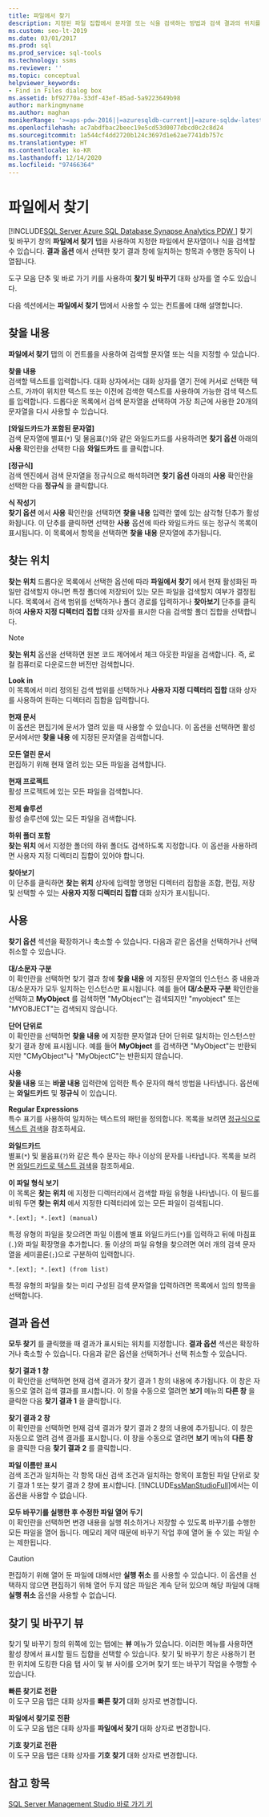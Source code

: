 ```yaml
---
title: 파일에서 찾기
description: 지정된 파일 집합에서 문자열 또는 식을 검색하는 방법과 검색 결과의 위치를 지정하는 방법을 알아봅니다.
ms.custom: seo-lt-2019
ms.date: 03/01/2017
ms.prod: sql
ms.prod_service: sql-tools
ms.technology: ssms
ms.reviewer: ''
ms.topic: conceptual
helpviewer_keywords:
- Find in Files dialog box
ms.assetid: bf92770a-33df-43ef-85ad-5a9223649b98
author: markingmyname
ms.author: maghan
monikerRange: '>=aps-pdw-2016||=azuresqldb-current||=azure-sqldw-latest||>=sql-server-2016||>=sql-server-linux-2017||=azuresqldb-mi-current'
ms.openlocfilehash: ac7abdfbac2beec19e5cd53d0077dbcd0c2c8d24
ms.sourcegitcommit: 1a544cf4dd2720b124c3697d1e62ae7741db757c
ms.translationtype: HT
ms.contentlocale: ko-KR
ms.lasthandoff: 12/14/2020
ms.locfileid: "97466364"
---
```

# <a name="find-in-files"></a>파일에서 찾기
[!INCLUDE[SQL Server Azure SQL Database Synapse Analytics PDW ](../../includes/applies-to-version/sql-asdb-asdbmi-asa-pdw.md)]
   찾기 및 바꾸기 창의 **파일에서 찾기** 탭을 사용하여 지정한 파일에서 문자열이나 식을 검색할 수 있습니다. **결과 옵션** 에서 선택한 찾기 결과 창에 일치하는 항목과 수행한 동작이 나열됩니다.  
  
 도구 모음 단추 및 바로 가기 키를 사용하여 **찾기 및 바꾸기** 대화 상자를 열 수도 있습니다.  
  
 다음 섹션에서는 **파일에서 찾기** 탭에서 사용할 수 있는 컨트롤에 대해 설명합니다.  
  
## <a name="find-what"></a>찾을 내용  
 **파일에서 찾기** 탭의 이 컨트롤을 사용하여 검색할 문자열 또는 식을 지정할 수 있습니다.  
  
 **찾을 내용**  
 검색할 텍스트를 입력합니다. 대화 상자에서는 대화 상자를 열기 전에 커서로 선택한 텍스트, 가까이 위치한 텍스트 또는 이전에 검색한 텍스트를 사용하여 가능한 검색 텍스트를 입력합니다. 드롭다운 목록에서 검색 문자열을 선택하여 가장 최근에 사용한 20개의 문자열을 다시 사용할 수 있습니다.  
  
 **[와일드카드가 포함된 문자열]**  
 검색 문자열에 별표(`*`) 및 물음표(`?`)와 같은 와일드카드를 사용하려면 **찾기 옵션** 아래의 **사용** 확인란을 선택한 다음 **와일드카드** 를 클릭합니다.  
  
 **[정규식]**  
 검색 엔진에서 검색 문자열을 정규식으로 해석하려면 **찾기 옵션** 아래의 **사용** 확인란을 선택한 다음 **정규식** 을 클릭합니다.  
  
 **식 작성기**  
 **찾기 옵션** 에서 **사용** 확인란을 선택하면 **찾을 내용** 입력란 옆에 있는 삼각형 단추가 활성화됩니다. 이 단추를 클릭하면 선택한 **사용** 옵션에 따라 와일드카드 또는 정규식 목록이 표시됩니다. 이 목록에서 항목을 선택하면 **찾을 내용** 문자열에 추가됩니다.  
  
## <a name="look-in"></a>찾는 위치  
 **찾는 위치** 드롭다운 목록에서 선택한 옵션에 따라 **파일에서 찾기** 에서 현재 활성화된 파일만 검색할지 아니면 특정 폴더에 저장되어 있는 모든 파일을 검색할지 여부가 결정됩니다. 목록에서 검색 범위를 선택하거나 폴더 경로를 입력하거나 **찾아보기** 단추를 클릭하여 **사용자 지정 디렉터리 집합** 대화 상자를 표시한 다음 검색할 폴더 집합을 선택합니다.  
  
> [!NOTE]  
>  **찾는 위치** 옵션을 선택하면 원본 코드 제어에서 체크 아웃한 파일을 검색합니다. 즉, 로컬 컴퓨터로 다운로드한 버전만 검색합니다.  
  
 **Look in**  
 이 목록에서 미리 정의된 검색 범위를 선택하거나 **사용자 지정 디렉터리 집합** 대화 상자를 사용하여 원하는 디렉터리 집합을 입력합니다.  
  
 **현재 문서**  
 이 옵션은 편집기에 문서가 열려 있을 때 사용할 수 있습니다. 이 옵션을 선택하면 활성 문서에서만 **찾을 내용** 에 지정된 문자열을 검색합니다.  
  
 **모든 열린 문서**  
 편집하기 위해 현재 열려 있는 모든 파일을 검색합니다.  
  
 **현재 프로젝트**  
 활성 프로젝트에 있는 모든 파일을 검색합니다.  
  
 **전체 솔루션**  
 활성 솔루션에 있는 모든 파일을 검색합니다.  
  
 **하위 폴더 포함**  
 **찾는 위치** 에서 지정한 폴더의 하위 폴더도 검색하도록 지정합니다. 이 옵션을 사용하려면 사용자 지정 디렉터리 집합이 있어야 합니다.  
  
 **찾아보기**  
 이 단추를 클릭하면 **찾는 위치** 상자에 입력할 명명된 디렉터리 집합을 조합, 편집, 저장 및 선택할 수 있는 **사용자 지정 디렉터리 집합** 대화 상자가 표시됩니다.  
  
## <a name="find-options"></a>사용  
 **찾기 옵션** 섹션을 확장하거나 축소할 수 있습니다. 다음과 같은 옵션을 선택하거나 선택 취소할 수 있습니다.  
  
 **대/소문자 구분**  
 이 확인란을 선택하면 찾기 결과 창에 **찾을 내용** 에 지정된 문자열의 인스턴스 중 내용과 대/소문자가 모두 일치하는 인스턴스만 표시됩니다. 예를 들어 **대/소문자 구분** 확인란을 선택하고 **MyObject** 를 검색하면 "MyObject"는 검색되지만 "myobject" 또는 "MYOBJECT"는 검색되지 않습니다.  
  
 **단어 단위로**  
 이 확인란을 선택하면 **찾을 내용** 에 지정한 문자열과 단어 단위로 일치하는 인스턴스만 찾기 결과 창에 표시됩니다. 예를 들어 **MyObject** 를 검색하면 "MyObject"는 반환되지만 "CMyObject"나 "MyObjectC"는 반환되지 않습니다.  
  
 **사용**  
 **찾을 내용** 또는 **바꿀 내용** 입력란에 입력한 특수 문자의 해석 방법을 나타냅니다. 옵션에는 **와일드카드** 및 **정규식** 이 있습니다.  
  
 **Regular Expressions**  
 특수 표기를 사용하여 일치하는 텍스트의 패턴을 정의합니다. 목록을 보려면 [정규식으로 텍스트 검색](./search-text-with-regular-expressions.md)을 참조하세요.  
  
 **와일드카드**  
 별표(`*`) 및 물음표(`?`)와 같은 특수 문자는 하나 이상의 문자를 나타냅니다. 목록을 보려면 [와일드카드로 텍스트 검색](./search-text-with-wildcards.md)을 참조하세요.  
  
 **이 파일 형식 보기**  
 이 목록은 **찾는 위치** 에 지정한 디렉터리에서 검색할 파일 유형을 나타냅니다. 이 필드를 비워 두면 **찾는 위치** 에서 지정한 디렉터리에 있는 모든 파일이 검색됩니다.  
  
```  
*.[ext]; *.[ext] (manual)  
```  
  
 특정 유형의 파일을 찾으려면 파일 이름에 별표 와일드카드(`*`)를 입력하고 뒤에 마침표(`.`)와 파일 확장명을 추가합니다. 둘 이상의 파일 유형을 찾으려면 여러 개의 검색 문자열을 세미콜론(`;`)으로 구분하여 입력합니다.  
  
```  
*.[ext]; *.[ext] (from list)  
```  
  
 특정 유형의 파일을 찾는 미리 구성된 검색 문자열을 입력하려면 목록에서 임의 항목을 선택합니다.  
  
## <a name="result-options"></a>결과 옵션  
 **모두 찾기** 를 클릭했을 때 결과가 표시되는 위치를 지정합니다. **결과 옵션** 섹션은 확장하거나 축소할 수 있습니다. 다음과 같은 옵션을 선택하거나 선택 취소할 수 있습니다.  
  
 **찾기 결과 1 창**  
 이 확인란을 선택하면 현재 검색 결과가 찾기 결과 1 창의 내용에 추가됩니다. 이 창은 자동으로 열려 검색 결과를 표시합니다. 이 창을 수동으로 열려면 **보기** 메뉴의 **다른 창** 을 클릭한 다음 **찾기 결과 1** 을 클릭합니다.  
  
 **찾기 결과 2 창**  
 이 확인란을 선택하면 현재 검색 결과가 찾기 결과 2 창의 내용에 추가됩니다. 이 창은 자동으로 열려 검색 결과를 표시합니다. 이 창을 수동으로 열려면 **보기** 메뉴의 **다른 창** 을 클릭한 다음 **찾기 결과 2** 를 클릭합니다.  
  
 **파일 이름만 표시**  
 검색 조건과 일치하는 각 항목 대신 검색 조건과 일치하는 항목이 포함된 파일 단위로 찾기 결과 1 또는 찾기 결과 2 창에 표시합니다. [!INCLUDE[ssManStudioFull](../../includes/ssmanstudiofull-md.md)]에서는 이 옵션을 사용할 수 없습니다.  
  
 **모두 바꾸기를 실행한 후 수정한 파일 열어 두기**  
 이 확인란을 선택하면 변경 내용을 실행 취소하거나 저장할 수 있도록 바꾸기를 수행한 모든 파일을 열어 둡니다. 메모리 제약 때문에 바꾸기 작업 후에 열어 둘 수 있는 파일 수는 제한됩니다.  
  
> [!CAUTION]  
>  편집하기 위해 열어 둔 파일에 대해서만 **실행 취소** 를 사용할 수 있습니다. 이 옵션을 선택하지 않으면 편집하기 위해 열어 두지 않은 파일은 계속 닫혀 있으며 해당 파일에 대해 **실행 취소** 옵션을 사용할 수 없습니다.  
  
## <a name="find-and-replace-views"></a>찾기 및 바꾸기 뷰  
 찾기 및 바꾸기 창의 위쪽에 있는 탭에는 **뷰** 메뉴가 있습니다. 이러한 메뉴를 사용하면 활성 창에서 표시할 필드 집합을 선택할 수 있습니다. 찾기 및 바꾸기 창은 사용하기 편한 위치에 도킹한 다음 탭 사이 및 뷰 사이를 오가며 찾기 또는 바꾸기 작업을 수행할 수 있습니다.  
  
 **빠른 찾기로 전환**  
 이 도구 모음 탭은 대화 상자를 **빠른 찾기** 대화 상자로 변경합니다.  
  
 **파일에서 찾기로 전환**  
 이 도구 모음 탭은 대화 상자를 **파일에서 찾기** 대화 상자로 변경합니다.  
  
 **기호 찾기로 전환**  
 이 도구 모음 탭은 대화 상자를 **기호 찾기** 대화 상자로 변경합니다.  
  
## <a name="see-also"></a>참고 항목  
 [SQL Server Management Studio 바로 가기 키](../../ssms/sql-server-management-studio-keyboard-shortcuts.md)